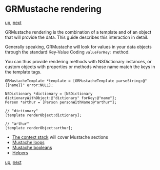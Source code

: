 GRMustache rendering
====================

[up](../README.md), [next](rendering/context_stack.md)

GRMustache rendering is the combination of a template and of an object that will provide the data. This guide describes this interaction in detail.

Generally speaking, GRMustache will look for values in your data objects through the standard Key-Value Coding `valueForKey:` method.

You can thus provide rendering methods with NSDictionary instances, or custom objects with properties or methods whose name match the keys in the template tags.

    GRMustacheTemplate *template = [GRMustacheTemplate parseString:@"{{name}}" error:NULL];
    
    NSDictionary *dictionary = [NSDictionary dictionaryWithObject:@"dictionary" forKey:@"name"];
    Person *arthur = [Person personWithName:@"arthur"];
    
    // "dictionary"
    [template renderObject:dictionary];
    
    // "arthur"
    [template renderObject:arthur];

- [The context stack](rendering/context_stack.md) will cover Mustache sections
- [Mustache loops](rendering/loops.md)
- [Mustache booleans](rendering/booleans.md)
- [Helpers](rendering/helpers.md)

[up](../README.md), [next](rendering/context_stack.md)
